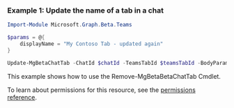 ### Example 1: Update the name of a tab in a chat

```powershellImport-Module Microsoft.Graph.Beta.Teams

$params = @{
	displayName = "My Contoso Tab - updated again"
}

Update-MgBetaChatTab -ChatId $chatId -TeamsTabId $teamsTabId -BodyParameter $params
```
This example shows how to use the Remove-MgBetaBetaChatTab Cmdlet.
To learn about permissions for this resource, see the [permissions reference](/graph/permissions-reference).

